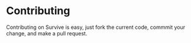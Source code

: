 # Contributing

Contributing on Survive is easy, just fork the current code, commmit your change, and make a pull request.
